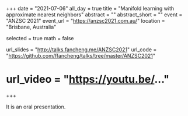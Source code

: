 +++
date = "2021-07-06"
all_day = true
title = "Manifold learning with approximate nearest neighbors"
abstract = ""
abstract_short = ""
event = "ANZSC 2021"
event_url = "https://anzsc2021.com.au/"
location = "Brisbane, Australia"

selected = true
math = false

url_slides = "http://talks.fancheng.me/ANZSC2021"
url_code = "https://github.com/ffancheng/talks/tree/master/ANZSC2021"
# url_video = "https://youtu.be/..."

+++

It is an oral presentation.
